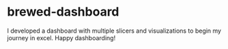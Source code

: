 # brewed-dashboard
I developed a dashboard with multiple slicers and visualizations to begin my journey in excel. Happy dashboarding!
